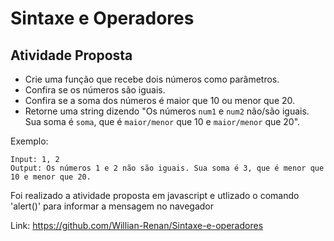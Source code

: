 # Sintaxe e Operadores

## Atividade Proposta

- Crie uma função que recebe dois números como parâmetros.
- Confira se os números são iguais.
- Confira se a soma dos números é maior que 10 ou menor que 20.
- Retorne uma string dizendo "Os números `num1` e `num2` não/são iguais. Sua soma é `soma`, que é `maior/menor` que 10 e `maior/menor` que 20".

Exemplo:

```
Input: 1, 2
Output: Os números 1 e 2 não são iguais. Sua soma é 3, que é menor que 10 e menor que 20.
```

Foi realizado a atividade proposta em javascript e utlizado o comando 'alert()' para informar a mensagem no navegador

Link: https://github.com/Willian-Renan/Sintaxe-e-operadores